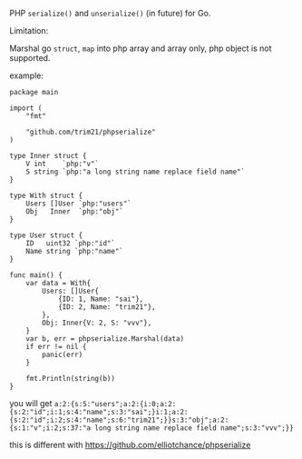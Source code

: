 
PHP `serialize()` and `unserialize()` (in future) for Go.

Limitation:

Marshal go `struct`, `map` into php array and array only, php object is not supported.

example:

```golang
package main

import (
	"fmt"

	"github.com/trim21/phpserialize"
)

type Inner struct {
	V int    `php:"v"`
	S string `php:"a long string name replace field name"`
}

type With struct {
	Users []User `php:"users"`
	Obj   Inner  `php:"obj"`
}

type User struct {
	ID   uint32 `php:"id"`
	Name string `php:"name"`
}

func main() {
	var data = With{
		Users: []User{
			{ID: 1, Name: "sai"},
			{ID: 2, Name: "trim21"},
		},
		Obj: Inner{V: 2, S: "vvv"},
	}
	var b, err = phpserialize.Marshal(data)
	if err != nil {
		panic(err)
	}

	fmt.Println(string(b))
}
```

you will
get `a:2:{s:5:"users";a:2:{i:0;a:2:{s:2:"id";i:1;s:4:"name";s:3:"sai";}i:1;a:2:{s:2:"id";i:2;s:4:"name";s:6:"trim21";}}s:3:"obj";a:2:{s:1:"v";i:2;s:37:"a long string name replace field name";s:3:"vvv";}}`

this is different with https://github.com/elliotchance/phpserialize
